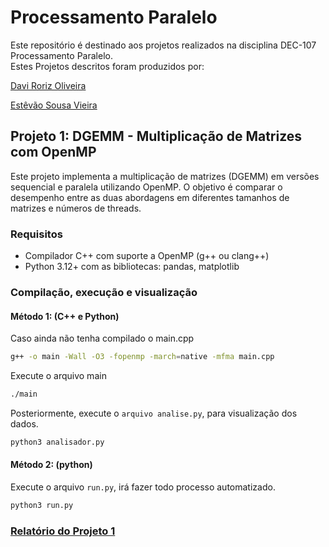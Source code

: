 # Processamento Paralelo

Este repositório é destinado aos projetos realizados na disciplina DEC-107 Processamento Paralelo.
<br>Estes Projetos descritos foram produzidos por:

[Davi Roriz Oliveira](https://github.com/DaviRorizOliveira)

[Estêvão Sousa Vieira](https://github.com/ESTEV40)

## Projeto 1: DGEMM - Multiplicação de Matrizes com OpenMP

Este projeto implementa a multiplicação de matrizes (DGEMM) em versões sequencial e paralela utilizando OpenMP. O objetivo é comparar o desempenho entre as duas abordagens em diferentes tamanhos de matrizes e números de threads.

### Requisitos

- Compilador C++ com suporte a OpenMP (g++ ou clang++)
- Python 3.12+ com as bibliotecas: pandas, matplotlib

### Compilação, execução e visualização

#### Método 1: (C++ e Python)

Caso ainda não tenha compilado o main.cpp
```bash
g++ -o main -Wall -O3 -fopenmp -march=native -mfma main.cpp
```
Execute o arquivo main
```bash
./main
```
Posteriormente, execute o `arquivo analise.py`, para visualização dos dados.
```bash
python3 analisador.py
```

#### Método 2: (python)
Execute o arquivo `run.py`, irá fazer todo processo automatizado.
```bash
python3 run.py
```
### [Relatório do Projeto 1](https://docs.google.com/document/d/1PRxJCbYw2ydfvzLtNcZFzmeyUYP9l9qnrQP6-961W_4/edit?usp=sharing)
